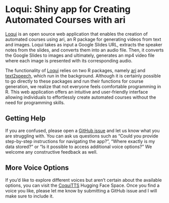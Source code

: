 
<!-- README.md is generated from README.Rmd. Please edit that file -->

# Loqui: Shiny app for Creating Automated Courses with ari

[Loqui](https://loqui.fredhutch.org/) is an open source web application
that enables the creation of automated courses using ari, an R package
for generating videos from text and images. Loqui takes as input a
Google Slides URL, extracts the speaker notes from the slides, and
converts them into an audio file. Then, it converts the Google Slides to
images and ultimately, generates an mp4 video file where each image is
presented with its corresponding audio.

The functionality of [Loqui](https://loqui.fredhutch.org/) relies on two
R packages, namely [ari](https://github.com/jhudsl/ari) and
[text2speech](https://github.com/jhudsl/text2speech), which run in the
background. Although it is certainly possible to go directly to these
packages and run their functions for course generation, we realize that
not everyone feels comfortable programming in R. This web application
offers an intuitive and user-friendly interface allowing individuals to
effortlessly create automated courses without the need for programming
skills.

## Getting Help

If you are confused, please open a [GitHub
issue](https://github.com/FredHutch/loqui/issues/new) and let us know
what you are struggling with. You can ask us questions such as “Could
you provide step-by-step instructions for navigating the app?”, “Where
exactly is my data stored?” or “Is it possible to access additional
voice options?” We welcome any constructive feedback as well.

## More Voice Options

If you’d like to explore different voices but aren’t certain about the
available options, you can visit the
[CoquiTTS](https://huggingface.co/spaces/coqui/CoquiTTS) Hugging Face
Space. Once you find a voice you like, please let me know by submitting
a GitHub issue and I will make sure to include it.
